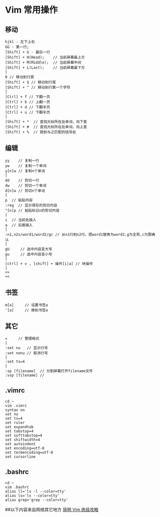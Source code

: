 
Vim 常用操作
============================

## 移动
    hjkl - 左下上右
    GG - 第一行; 
    [Shift] + G - 最后一行
    [Shift] + H(Head);    // 当前屏幕最上方
    [Shift] + M(Middle);  // 当前屏幕中间
    [Shift] + L(Last);    // 当前屏幕最下方
    |
    0 // 移动到行首
    [Shift] + $ // 移动到行尾
    [Shift] + ^ // 移动到行第一个字符
    |
    [Ctrl] + f // 下翻一页
    [Ctrl] + b // 上翻一页
    [Ctrl] + d // 下翻半页
    [Ctrl] + u // 下翻半页
    |
    [Shift] + *  // 查找光标所在处单词，向下查
    [Shift] + #  // 查找光标所在处单词，向上查
    [Shift] + %  // 跳到与之匹配的括号处


## 编辑
    yy    // 复制一行
    yw    // 复制一个单词
    y[n]w // 复制n个单词
    |
    dd    // 剪切一行
    dw    // 剪切一个单词
    d[n]w // 剪切n个单词
    |
    p  // 粘贴内容
    :reg  // 显示保存的剪切内容
    "[n]p // 粘贴标记n的剪切内容
    |
    i  // 当前处插入
    a  // 后面插入
    |
    :n1,n2s/word1/word2/gc // 从n1行到n2行，把word1替换为word2,g为全局,c为需确认
    |
    gU     // 选中内容变大写
    gu     // 选中内容变小写
    |
    [ctrl] + v , [shift] + 操作[i|a] // 块操作
    |
    >>
    <<

## 书签
    m[a]     // 设置书签a
    '[a]     // 移到书签a

## 其它

    =     // 整理格式 
    |
    :set nu   // 显示行号
    :set nonu // 取消行号
    |
    :set ts=4 
    |
    :sp [filename]  // 分割屏幕打开filename文件
    :vsp [filename] //

## .vimrc
    cd ~
    vim .vimrc
    syntax on
    set nu
    set ts=4
    set ruler
    set expandtab
    set tabstop=4
    set softtabstop=4
    set shiftwidth=4
    set autoindent
    set encoding=utf-8
    set termencoding=utf-8
    set cursorline

## .bashrc
    cd ~
    vim .bashrc
    alias ll='ls -l --color=tty'
    alias ls='ls --color=tty'
    alias grep='grep --color=tty'
     

##以下内容来自网络其它地方
    [简明 Vim 练级攻略](http://coolshell.cn/articles/5426.html?jtss=tsina)
